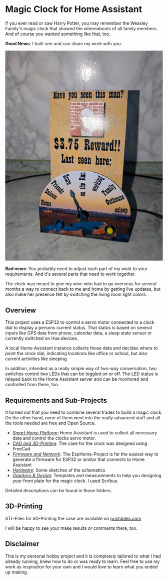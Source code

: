 # Magic Clock for Home Assistant

If you ever read or saw Harry Potter, you may remember the Weasley Family's magic clock that showed the whereabouts of all family members.
And of course you wanted something like that, too.

**Good News**: I built one and can share my work with you.

![Magic Clock Final](magic_clock.jpg)

**Bad news**: You probably need to adjust each part of my work to your requirements. And it's several parts that need to work together.

The clock was meant to give my wive who had to go overseas for several months a way to connect back to me and home by getting live updates, but also make her presence felt by switching the living room light colors.

## Overview

This project uses a ESP32 to control a servo motor connected to a clock dial to display a persons current status. That status is based on several inputs like GPS data from phone, calendar data, a sleep state sensor or currently switched on Hue devices.

A local Home Assistant instance collects those data and decides where to point the clock dial, indicating locations like office or school, but also current activities like sleeping.

In addition, intended as a really simple way of two-way conversation, two switches control two LEDs that can be toggled on or off. The LED status is relayed back to the Home Assistant server and can be monitored and controlled from there, too.

## Requirements and Sub-Projects

It turned out that you need to combine several trades to build a magic clock. On the other hand, none of them went into the really advanced stuff and all the tools needed are free and Open Source.

- _[Smart Home Platform](homeassistant/)_: Home Assistant is used to collect all necessary data and control the clocks servo motor.
- _[CAD and 3D-Printing](CAD/)_: The case for the clock was designed using FreeCad
- _[Firmware and Network](esphome/)_: The EspHome-Project is far the easiest way to generate a firmware for ESP32 or similar that connects to Home Assistant
- _[Hardware](schematics/)_: Some sketches of the schematics
- _[Graphics & Design](Images/)_: Templates and measurements to help you designing your front plate for the magic clock. I used Scribus.

Detailed descriptions can be found in those folders.

## 3D-Printing

STL-Files for 3D-Printing the case are available on [printables.com](https://www.printables.com/model/1224639-magic-clock)

I will be happy to see your make results or comments there, too.

## Disclaimer

This is my personal hobby project and it is completely tailored to what I had already running, knew how to do or was ready to learn. Feel free to use my work as inspiration for your own and I would love to learn what you ended up making.
